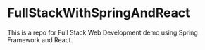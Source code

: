 # FullStackWithSpringAndReact
This is a repo for Full Stack Web Development demo using Spring Framework and React.
